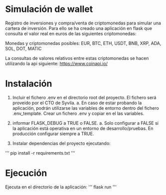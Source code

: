 # Simulación de wallet 
Registro de inversiones y compra/venta de criptomonedas para simular una cartera de inversión. Para ello se ha creado una aplicación en flask que consulta el valor real en euros de las siguientes criptomonedas:

Monedas y criptomonedas posibles:
EUR, BTC,
ETH, USDT,
BNB, XRP,
ADA, SOL,
DOT, MATIC

La consultas de valores relativos entre estas criptomonedas se hacen utilizando la api siguiente:
https://www.coinapi.io/

# Instalación
1. Incluir el fichero .env en el directorio root del proyecto. El fichero será proveído por el CTO de Syvila. 
    a. En caso de estar probando la aplicación, podrán utilizarse las variables de entorno dentro del fichero .env_template. Crear un fichero .env y copiar en el las variables.

2. informar FLASK_DEBUG a TRUE o FALSE. 
    a. Solo configurar a FALSE si la aplicación está operativa en un entorno de desarrollo/pruebas. En producción configurar siempre a TRUE.

2. Instalar dependencias del proyecto ejecutando:

'''
pip install -r requirements.txt
'''

# Ejecución
Ejecuta en el directorio de la aplicación:
'''
flask run
'''